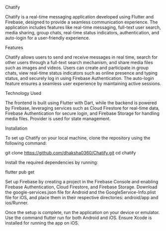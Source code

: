 
Chatify

Chatify is a real-time messaging application developed using Flutter and Firebase, designed to provide a seamless communication experience. The application includes features like real-time messaging, full-text user search, media sharing, group chats, real-time status indicators, authentication, and auto-login for a user-friendly experience.

Features

Chatify allows users to send and receive messages in real time, search for other users through a full-text search mechanism, and share media files such as images and videos. Users can create and participate in group chats, view real-time status indicators such as online presence and typing status, and securely log in using Firebase Authentication. The auto-login feature ensures a seamless user experience by maintaining active sessions.

Technology Used

The frontend is built using Flutter with Dart, while the backend is powered by Firebase, leveraging services such as Cloud Firestore for real-time data, Firebase Authentication for secure login, and Firebase Storage for handling media files. Provider is used for state management.

Installation

To set up Chatify on your local machine, clone the repository using the following command:

git clone https://github.com/dhaksha0360/Chatify.git
cd chatify  

Install the required dependencies by running:

flutter pub get  

Set up Firebase by creating a project in the Firebase Console and enabling Firebase Authentication, Cloud Firestore, and Firebase Storage. Download the google-services.json file for Android and the GoogleService-Info.plist file for iOS, and place them in their respective directories: android/app and ios/Runner.

Once the setup is complete, run the application on your device or emulator. Use the command flutter run for both Android and iOS. Ensure Xcode is installed for running the app on iOS.
